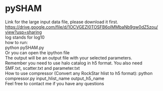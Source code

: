 # pySHAM
Link for the large input data file, please download it first. <br>
https://drive.google.com/file/d/1OCVGEZI0TOSFB6oIMMbaNb9gw0dZ5zou/view?usp=sharing <br>
log stands for log10 <br>
how to run: <br>
python pySHAM.py <br>
Or you can open the ipython file <br>
The output will be an output file with your selected parameters. <br>
Remember you need to use halo catalog in h5 format. You also need SMF.txt, scatter.txt and parameter.txt <br>
How to use compressor (Convert any RockStar hlist to h5 format): python compressor.py input_hlist_name output_h5_name <br>
Feel free to contact me if you have any questions <br>

